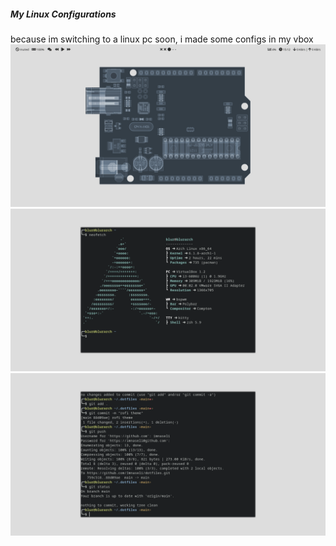 ##### My Linux Configurations
because im switching to a linux pc soon, i made some configs in my vbox 
![desktop](./assets/desktop.png)
![neofetch](./assets/neofetch.png)
![kitty](./assets/kitty.png)
